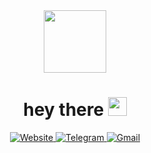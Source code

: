 <div id="header" align="center">
  <img src="https://i.ibb.co/sgcWGY7/cyberhell.png" width="100"/>
  <div id="badges">
    <img src="https://komarev.com/ghpvc/?username=cyberhellcommunity&style=flat-square&color=blue" alt=""/>
    <h1>
  hey there
  <img src="https://media.giphy.com/media/hvRJCLFzcasrR4ia7z/giphy.gif" width="30px"/>
</h1>
  <a href="https://cyberhell.pages.dev">
    <img src="https://img.shields.io/badge/Website-white?logo=firefox" alt="Website"/>
  </a>
  <a href="https://t.me/cyberhellcommunity">
    <img src="https://img.shields.io/badge/Telegram%20Community-white?logo=telegram" alt="Telegram"/>
  </a>
  <a href="mailto:cyberhell@tutanota.com">
    <img src="https://img.shields.io/badge/Email-white?logo=gmail" alt="Gmail"/>
  </a>
</div>
</div>


